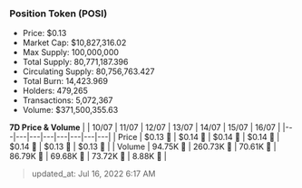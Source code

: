 
  ### Position Token (POSI)
  - Price: $0.13
  - Market Cap: $10,827,316.02
  - Max Supply: 100,000,000
  - Total Supply: 80,771,187.396
  - Circulating Supply: 80,756,763.427
  - Total Burn: 14,423.969
  - Holders: 479,265
  - Transactions: 5,072,367
  - Volume: $371,500,355.63

  **7D Price & Volume**
  | | 10&#x2F;07 | 11&#x2F;07 | 12&#x2F;07 | 13&#x2F;07 | 14&#x2F;07 | 15&#x2F;07 | 16&#x2F;07 |
  |---|---|---|---|---|---|---|---|
  | Price | $0.13 🔻 | $0.14 🚀 | $0.14 🔻 | $0.14 🔻 | $0.14 🚀 | $0.13 🔻 | $0.13 🔻 |
  | Volume | 94.75K 🚀 | 260.73K 🚀 | 70.61K 🔻 | 86.79K 🚀 | 69.68K 🔻 | 73.72K 🚀 | 8.88K 🔻 |

  > updated_at: Jul 16, 2022 6:17 AM
